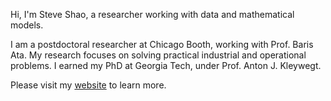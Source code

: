 Hi, I'm Steve Shao, a researcher working with data and mathematical models.

I am a postdoctoral researcher at Chicago Booth, working with Prof. Baris Ata.
My research focuses on solving practical industrial and operational problems.
I earned my PhD at Georgia Tech, under Prof. Anton J. Kleywegt.

Please visit my [website](https://steve-shao.github.io/) to learn more.
